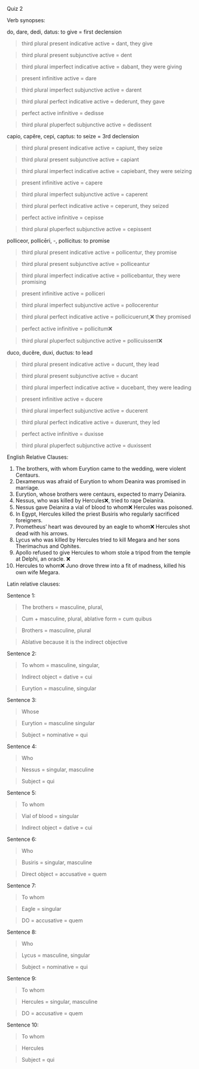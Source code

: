 Quiz 2

Verb synopses:

do, dare, dedi, datus: to give = first declension

>third plural present indicative active = dant, they give

>third plural present subjunctive active = dent

>third plural imperfect indicative active = dabant, they were giving

>present infinitive active = dare

>third plural imperfect subjunctive active = darent

>third plural perfect indicative active = dederunt, they gave

>perfect active infinitive = dedisse

>third plural pluperfect subjunctive active = dedissent


capio, capĕre, cepi, captus: to seize = 3rd declension

>third plural present indicative active = capiunt, they seize

>third plural present subjunctive active = capiant

>third plural imperfect indicative active = capiebant, they were seizing

>present infinitive active = capere

>third plural imperfect subjunctive active = caperent

>third plural perfect indicative active = ceperunt, they seized

>perfect active infinitive = cepisse

>third plural pluperfect subjunctive active = cepissent


polliceor, pollicēri, -, pollicitus: to promise

>third plural present indicative active = pollicentur, they promise

>third plural present subjunctive active = polliceantur

>third plural imperfect indicative active = pollicebantur, they were promising

>present infinitive active = polliceri

>third plural imperfect subjunctive active = pollocerentur

>third plural perfect indicative active = pollicicuerunt,❌ they promised

>perfect active infinitive = pollicitum❌

>third plural pluperfect subjunctive active = pollicuissent❌


duco, ducĕre, duxi, ductus: to lead

>third plural present indicative active = ducunt, they lead

>third plural present subjunctive active = ducant

>third plural imperfect indicative active = ducebant, they were leading

>present infinitive active = ducere

>third plural imperfect subjunctive active = ducerent

>third plural perfect indicative active = duxerunt, they led

>perfect active infinitive = duxisse

>third plural pluperfect subjunctive active = duxissent


English Relative Clauses:

1. The brothers, with whom Eurytion came to the wedding, were violent Centaurs.
2. Dexamenus was afraid of Eurytion to whom Deanira was promised in marriage.
3. Eurytion, whose brothers were centaurs, expected to marry Deianira. 
4. Nessus, who was killed by Hercules❌, tried to rape Deianira.
5. Nessus gave Deianira a vial of blood to whom❌ Hercules was poisoned. 
6. In Egypt, Hercules killed the priest Busiris who regularly sacrificed foreigners. 
7. Prometheus’ heart was devoured by an eagle to whom❌ Hercules shot dead with his arrows. 
8. Lycus who was killed by Hercules tried to kill Megara and her sons Therimachus and Ophites. 
9. Apollo refused to give Hercules to whom stole a tripod from the temple at Delphi, an oracle. ❌
10. Hercules to whom❌ Juno drove threw into a fit of madness, killed his own wife Megara. 

Latin relative clauses:

Sentence 1:

>The brothers = masculine, plural, 

>Cum + masculine, plural, ablative form = cum quibus 

>Brothers = masculine, plural

>Ablative because it is the indirect objective

Sentence 2:

>To whom = masculine, singular, 

>Indirect object = dative = cui 

>Eurytion = masculine, singular 


Sentence 3:

>Whose 

>Eurytion = masculine singular

>Subject = nominative = qui 

Sentence 4:

>Who

>Nessus = singular, masculine

>Subject = qui 

Sentence 5:

>To whom

>Vial of blood = singular

>Indirect object = dative = cui 

Sentence 6:

>Who

>Busiris = singular, masculine

>Direct object = accusative = quem 

Sentence 7:

>To whom

>Eagle = singular 

>DO = accusative = quem 

Sentence 8:

>Who

>Lycus = masculine, singular

>Subject = nominative = qui

Sentence 9:

>To whom

>Hercules = singular, masculine

>DO = accusative = quem 

Sentence 10:

>To whom

>Hercules 

>Subject = qui 
